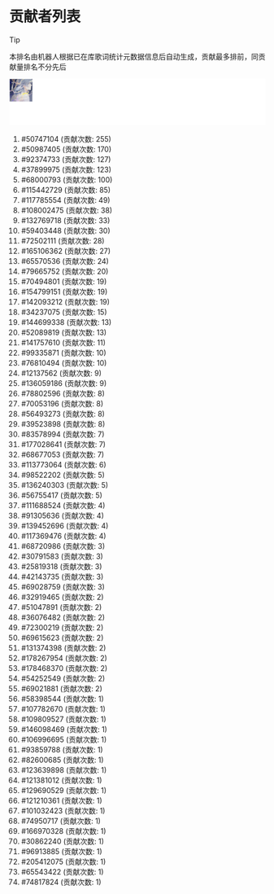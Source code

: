 # 贡献者列表

> [!TIP]
> 本排名由机器人根据已在库歌词统计元数据信息后自动生成，贡献最多排前，同贡献量排名不分先后

![贡献者头像画廊](./CONTRIBUTORS.svg)

1. #50747104 (贡献次数: 255)
2. #50987405 (贡献次数: 170)
3. #92374733 (贡献次数: 127)
4. #37899975 (贡献次数: 123)
5. #68000793 (贡献次数: 100)
6. #115442729 (贡献次数: 85)
7. #117785554 (贡献次数: 49)
8. #108002475 (贡献次数: 38)
9. #132769718 (贡献次数: 33)
10. #59403448 (贡献次数: 30)
11. #72502111 (贡献次数: 28)
12. #165106362 (贡献次数: 27)
13. #65570536 (贡献次数: 24)
14. #79665752 (贡献次数: 20)
15. #70494801 (贡献次数: 19)
16. #154799151 (贡献次数: 19)
17. #142093212 (贡献次数: 19)
18. #34237075 (贡献次数: 15)
19. #144699338 (贡献次数: 13)
20. #52089819 (贡献次数: 13)
21. #141757610 (贡献次数: 11)
22. #99335871 (贡献次数: 10)
23. #76810494 (贡献次数: 10)
24. #12137562 (贡献次数: 9)
25. #136059186 (贡献次数: 9)
26. #78802596 (贡献次数: 8)
27. #70053196 (贡献次数: 8)
28. #56493273 (贡献次数: 8)
29. #39523898 (贡献次数: 8)
30. #83578994 (贡献次数: 7)
31. #177028641 (贡献次数: 7)
32. #68677053 (贡献次数: 7)
33. #113773064 (贡献次数: 6)
34. #98522202 (贡献次数: 5)
35. #136240303 (贡献次数: 5)
36. #56755417 (贡献次数: 5)
37. #111688524 (贡献次数: 4)
38. #91305636 (贡献次数: 4)
39. #139452696 (贡献次数: 4)
40. #117369476 (贡献次数: 4)
41. #68720986 (贡献次数: 3)
42. #30791583 (贡献次数: 3)
43. #25819318 (贡献次数: 3)
44. #42143735 (贡献次数: 3)
45. #69028759 (贡献次数: 3)
46. #32919465 (贡献次数: 2)
47. #51047891 (贡献次数: 2)
48. #36076482 (贡献次数: 2)
49. #72300219 (贡献次数: 2)
50. #69615623 (贡献次数: 2)
51. #131374398 (贡献次数: 2)
52. #178267954 (贡献次数: 2)
53. #178468370 (贡献次数: 2)
54. #54252549 (贡献次数: 2)
55. #69021881 (贡献次数: 2)
56. #58398544 (贡献次数: 1)
57. #107782670 (贡献次数: 1)
58. #109809527 (贡献次数: 1)
59. #146098469 (贡献次数: 1)
60. #106996695 (贡献次数: 1)
61. #93859788 (贡献次数: 1)
62. #82600685 (贡献次数: 1)
63. #123639898 (贡献次数: 1)
64. #121381012 (贡献次数: 1)
65. #129690529 (贡献次数: 1)
66. #121210361 (贡献次数: 1)
67. #101032423 (贡献次数: 1)
68. #74950717 (贡献次数: 1)
69. #166970328 (贡献次数: 1)
70. #30862240 (贡献次数: 1)
71. #96913885 (贡献次数: 1)
72. #205412075 (贡献次数: 1)
73. #65543422 (贡献次数: 1)
74. #74817824 (贡献次数: 1)
